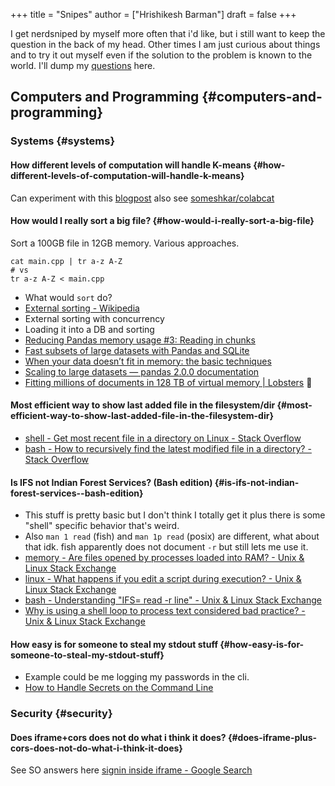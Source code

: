 +++
title = "Snipes"
author = ["Hrishikesh Barman"]
draft = false
+++

I get nerdsniped by myself more often that i'd like, but i still want to keep the question in the back of my head. Other times I am just curious about things and to try it out myself even if the solution to the problem is known to the world. I'll dump my [questions](https://gwern.net/question) here.


## Computers and Programming {#computers-and-programming}


### Systems {#systems}


#### How different levels of computation will handle K-means {#how-different-levels-of-computation-will-handle-k-means}

Can experiment with this [blogpost](http://www.goldsborough.me/c++/python/cuda/2017/09/10/20-32-46-exploring_k-means_in_python,_c++_and_cuda/) also see [someshkar/colabcat](https://github.com/someshkar/colabcat)


#### How would I really sort a big file? {#how-would-i-really-sort-a-big-file}

Sort a 100GB file in 12GB memory. Various approaches.

```shell
cat main.cpp | tr a-z A-Z
# vs
tr a-z A-Z < main.cpp
```

-   What would `sort` do?
-   [External sorting - Wikipedia](https://en.wikipedia.org/wiki/External_sorting)
-   External sorting with concurrency
-   Loading it into a DB and sorting
-   [Reducing Pandas memory usage #3: Reading in chunks](https://pythonspeed.com/articles/chunking-pandas/)
-   [Fast subsets of large datasets with Pandas and SQLite](https://pythonspeed.com/articles/indexing-pandas-sqlite/)
-   [When your data doesn’t fit in memory: the basic techniques](https://pythonspeed.com/articles/data-doesnt-fit-in-memory/)
-   [Scaling to large datasets — pandas 2.0.0 documentation](https://pandas.pydata.org/docs/user_guide/scale.html)
-   [Fitting millions of documents in 128 TB of virtual memory | Lobsters](https://lobste.rs/s/3swdng/fitting_millions_documents_128_tb) 🌟


#### Most efficient way to show last added file in the filesystem/dir {#most-efficient-way-to-show-last-added-file-in-the-filesystem-dir}

-   [shell - Get most recent file in a directory on Linux - Stack Overflow](https://stackoverflow.com/questions/1015678/get-most-recent-file-in-a-directory-on-linux)
-   [bash - How to recursively find the latest modified file in a directory? - Stack Overflow](https://stackoverflow.com/questions/4561895/how-to-recursively-find-the-latest-modified-file-in-a-directory)


#### Is IFS not Indian Forest Services? (Bash edition) {#is-ifs-not-indian-forest-services--bash-edition}

-   This stuff is pretty basic but I don't think I totally get it plus there is some "shell" specific behavior that's weird.
-   Also `man 1 read` (fish) and `man 1p read` (posix) are different, what about that idk. fish apparently does not document `-r` but still lets me use it.
-   [memory - Are files opened by processes loaded into RAM? - Unix &amp; Linux Stack Exchange](https://unix.stackexchange.com/questions/367982/are-files-opened-by-processes-loaded-into-ram)
-   [linux - What happens if you edit a script during execution? - Unix &amp; Linux Stack Exchange](https://unix.stackexchange.com/questions/88487/what-happens-if-you-edit-a-script-during-execution)
-   [bash - Understanding "IFS= read -r line" - Unix &amp; Linux Stack Exchange](https://unix.stackexchange.com/questions/209123/understanding-ifs-read-r-line)
-   [Why is using a shell loop to process text considered bad practice? - Unix &amp; Linux Stack Exchange](https://unix.stackexchange.com/questions/169716/why-is-using-a-shell-loop-to-process-text-considered-bad-practice)


#### How easy is for someone to steal my stdout stuff {#how-easy-is-for-someone-to-steal-my-stdout-stuff}

-   Example could be me logging my passwords in the cli.
-   [How to Handle Secrets on the Command Line](https://smallstep.com/blog/command-line-secrets/)


### Security {#security}


#### Does iframe+cors does not do what i think it does? {#does-iframe-plus-cors-does-not-do-what-i-think-it-does}

See SO answers here [signin inside iframe - Google Search](https://www.google.com/search?q=signin+inside+iframe)
